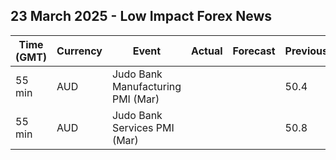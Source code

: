 ## 23 March 2025 - Low Impact Forex News

| Time (GMT) | Currency | Event | Actual | Forecast | Previous |
|------|----------|-------|--------|----------|----------|
| 55 min | AUD | Judo Bank Manufacturing PMI (Mar) |  |  | 50.4 |
| 55 min | AUD | Judo Bank Services PMI (Mar) |  |  | 50.8 |
